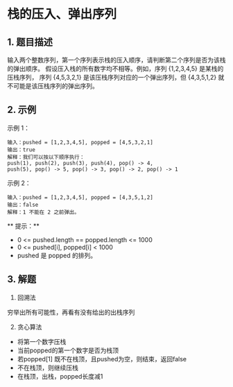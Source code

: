 # 栈的压入、弹出序列

## 1. 题目描述
输入两个整数序列，第一个序列表示栈的压入顺序，请判断第二个序列是否为该栈的弹出顺序。
假设压入栈的所有数字均不相等。例如，序列 {1,2,3,4,5} 是某栈的压栈序列，
序列 {4,5,3,2,1} 是该压栈序列对应的一个弹出序列，但 {4,3,5,1,2} 
就不可能是该压栈序列的弹出序列。

## 2. 示例

示例 1：
```
输入：pushed = [1,2,3,4,5], popped = [4,5,3,2,1]
输出：true
解释：我们可以按以下顺序执行：
push(1), push(2), push(3), push(4), pop() -> 4,
push(5), pop() -> 5, pop() -> 3, pop() -> 2, pop() -> 1
```

示例 2：
```
输入：pushed = [1,2,3,4,5], popped = [4,3,5,1,2]
输出：false
解释：1 不能在 2 之前弹出。
```

** 提示：**
- 0 <= pushed.length == popped.length <= 1000
- 0 <= pushed[i], popped[i] < 1000
- pushed 是 popped 的排列。

## 3. 解题

1. 回溯法

穷举出所有可能性，再看有没有给出的出栈序列

2. 贪心算法

- 将第一个数字压栈
- 当前popped的第一个数字是否为栈顶
- 若popped[1] 既不在栈顶，且pushed为空，则结束，返回false
- 不在栈顶，则继续压栈
- 在栈顶，出栈，popped长度减1

